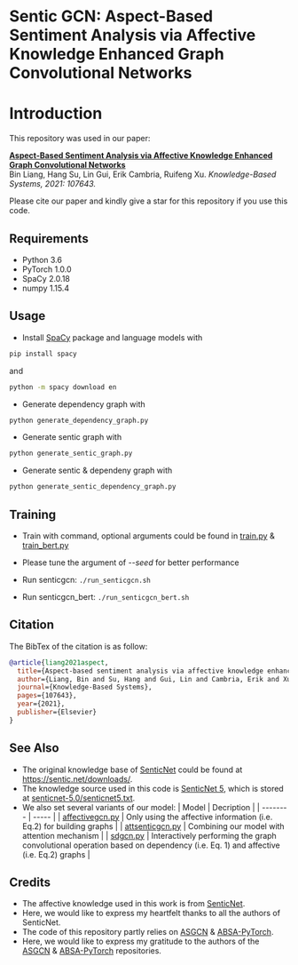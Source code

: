 # Sentic GCN: Aspect-Based Sentiment Analysis via Affective Knowledge Enhanced Graph Convolutional Networks
# Introduction
This repository was used in our paper:  
  
[**Aspect-Based Sentiment Analysis via Affective Knowledge Enhanced Graph Convolutional Networks**](https://www.sentic.net/sentic-gcn.pdf)
<br>
Bin Liang, Hang Su, Lin Gui, Erik Cambria, Ruifeng Xu. *Knowledge-Based Systems, 2021: 107643.*
  
Please cite our paper and kindly give a star for this repository if you use this code.

## Requirements

* Python 3.6
* PyTorch 1.0.0
* SpaCy 2.0.18
* numpy 1.15.4

## Usage

* Install [SpaCy](https://spacy.io/) package and language models with
```bash
pip install spacy
```
and
```bash
python -m spacy download en
```
* Generate dependency graph with
```bash
python generate_dependency_graph.py
```
* Generate sentic graph with
```bash
python generate_sentic_graph.py
```
* Generate sentic & dependeny graph with
```bash
python generate_sentic_dependency_graph.py
```

## Training
* Train with command, optional arguments could be found in [train.py](/train.py) \& [train_bert.py](/train_bert.py)
* Please tune the argument of *--seed* for better performance


* Run senticgcn: ```./run_senticgcn.sh```

* Run senticgcn_bert: ```./run_senticgcn_bert.sh```



## Citation

The BibTex of the citation is as follow:

```bibtex
@article{liang2021aspect,
  title={Aspect-based sentiment analysis via affective knowledge enhanced graph convolutional networks},
  author={Liang, Bin and Su, Hang and Gui, Lin and Cambria, Erik and Xu, Ruifeng},
  journal={Knowledge-Based Systems},
  pages={107643},
  year={2021},
  publisher={Elsevier}
}
```

## See Also
* The original knowledge base of [SenticNet](https://sentic.net/) could be found at https://sentic.net/downloads/.
* The knowledge source used in this code is [SenticNet 5](https://sentic.net/senticnet-5.pdf), which is stored at [senticnet-5.0/senticnet5.txt](/senticnet-5.0/senticnet5.txt).
* We also set several variants of our model:
    | Model        | Decription |
    | --------   | -----   |
    | [affectivegcn.py](/models/affectivegcn.py) |   Only using the affective information (i.e. Eq.2) for building graphs |
    | [attsenticgcn.py](/models/attsenticgcn.py) |   Combining our model with attention mechanism |
    | [sdgcn.py](/models/sdgcn.py) |   Interactively performing the graph convolutional operation based on dependency (i.e. Eq. 1) and affective (i.e. Eq.2) graphs |


## Credits

* The affective knowledge used in this work is from [SenticNet](https://sentic.net/).
* Here, we would like to express my heartfelt thanks to all the authors of SenticNet. 
* The code of this repository partly relies on [ASGCN](https://github.com/GeneZC/ASGCN) \& [ABSA-PyTorch](https://github.com/songyouwei/ABSA-PyTorch). 
* Here, we would like to express my gratitude to the authors of the [ASGCN](https://github.com/GeneZC/ASGCN) \& [ABSA-PyTorch](https://github.com/songyouwei/ABSA-PyTorch) repositories.

